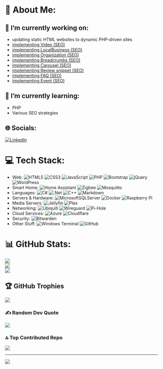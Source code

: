 # 💫 About Me:
## 🔭 I’m currently working on:
  - updating static HTML websites to dynamic PHP-driven sites
  - [implementing Video (SEO)](https://developers.google.com/search/docs/appearance/structured-data/video?sjid=12659659449156195387-NA)
  - [implementing LocalBusiness (SEO)](https://developers.google.com/search/docs/appearance/structured-data/local-business)
  - [implementing Organization (SEO)](https://developers.google.com/search/docs/appearance/structured-data/organization)
  - [implementing Breadcrumbs (SEO)](https://developers.google.com/search/docs/appearance/structured-data/breadcrumb)
  - [implementing Carousel (SEO)](https://developers.google.com/search/docs/appearance/structured-data/carousel)
  - [implementing Review snippet (SEO)](https://developers.google.com/search/docs/appearance/structured-data/review-snippet)
  - [implementing FAQ (SEO)](https://developers.google.com/search/docs/appearance/structured-data/faqpage)
  - [implementing Event (SEO)](https://developers.google.com/search/docs/appearance/structured-data/event)
  
## 🌱 I’m currently learning:
  - PHP
  - Various SEO strategies

## 🌐 Socials:
[![LinkedIn](https://img.shields.io/badge/LinkedIn-%230077B5.svg?logo=linkedin&logoColor=white)](https://linkedin.com/in/joelevi) 

# 💻 Tech Stack:
  - Web: ![HTML5](https://img.shields.io/badge/html5-%23E34F26.svg?style=plastic&logo=html5&logoColor=white) ![CSS3](https://img.shields.io/badge/css3-%231572B6.svg?style=plastic&logo=css3&logoColor=white) ![JavaScript](https://img.shields.io/badge/javascript-%23323330.svg?style=plastic&logo=javascript&logoColor=%23F7DF1E) ![PHP](https://img.shields.io/badge/php-%23777BB4.svg?style=plastic&logo=php&logoColor=white) ![Bootstrap](https://img.shields.io/badge/bootstrap-%238511FA.svg?style=plastic&logo=bootstrap&logoColor=white) ![jQuery](https://img.shields.io/badge/jquery-%230769AD.svg?style=plastic&logo=jquery&logoColor=white) ![WordPress](https://img.shields.io/badge/WordPress-%23117AC9.svg?style=plastic&logo=WordPress&logoColor=white)
  - Smart Home: ![Home Assistant](https://img.shields.io/badge/home%20assistant-%2341BDF5.svg?style=plastic&logo=home-assistant&logoColor=white) ![Zigbee](https://img.shields.io/badge/zigbee-%23EB0443.svg?style=plastic&logo=zigbee&logoColor=white) ![Mosquitto](https://img.shields.io/badge/mosquitto-%233C5280.svg?style=plastic&logo=eclipsemosquitto&logoColor=white)
  - Languages: ![C#](https://img.shields.io/badge/c%23-%23239120.svg?style=plastic&logo=csharp&logoColor=white) ![.Net](https://img.shields.io/badge/.NET-5C2D91?style=plastic&logo=.net&logoColor=white) ![C++](https://img.shields.io/badge/c++-%2300599C.svg?style=plastic&logo=c%2B%2B&logoColor=white) ![Markdown](https://img.shields.io/badge/markdown-%23000000.svg?style=plastic&logo=markdown&logoColor=white)
  - Servers & Hardware: ![MicrosoftSQLServer](https://img.shields.io/badge/Microsoft%20SQL%20Server-CC2927?style=plastic&logo=microsoft%20sql%20server&logoColor=white) ![Docker](https://img.shields.io/badge/docker-%230db7ed.svg?style=plastic&logo=docker&logoColor=white) ![Raspberry Pi](https://img.shields.io/badge/-Raspberry_Pi-C51A4A?style=plastic&logo=Raspberry-Pi) 
  - Media Servers: ![Jellyfin](https://img.shields.io/badge/jellyfin-%23000B25.svg?style=plastic&logo=Jellyfin&logoColor=00A4DC)  ![Plex](https://img.shields.io/badge/plex-%23E5A00D.svg?style=plastic&logo=plex&logoColor=white)
  - Networking: ![Ubiquiti](https://img.shields.io/badge/ubiquiti-%230559C9.svg?style=plastic&logo=ubiquiti&logoColor=white) ![Wireguard](https://img.shields.io/badge/wireguard-%2388171A.svg?style=plastic&logo=wireguard&logoColor=white) ![Pi-Hole](https://img.shields.io/badge/pihole-%2396060C.svg?style=plastic&logo=pi-hole&logoColor=white)
  - Cloud Services: ![Azure](https://img.shields.io/badge/azure-%230072C6.svg?style=plastic&logo=microsoftazure&logoColor=white) ![Cloudflare](https://img.shields.io/badge/Cloudflare-F38020?style=plastic&logo=Cloudflare&logoColor=white) 
  - Security: ![Bitwarden](https://img.shields.io/badge/bitwarden-%23175DDC.svg?style=plastic&logo=bitwarden&logoColor=white)  
  - Other Stuff:  ![Windows Terminal](https://img.shields.io/badge/Windows%20Terminal-%234D4D4D.svg?style=plastic&logo=windows-terminal&logoColor=white) ![GitHub](https://img.shields.io/badge/github-%23121011.svg?style=plastic&logo=github&logoColor=white) 

# 📊 GitHub Stats:
![](https://github-readme-stats.vercel.app/api?username=joelevi-eli&theme=dark&hide_border=true&include_all_commits=false&count_private=true)<br/>
![](https://nirzak-streak-stats.vercel.app/?user=joelevi-eli&theme=dark&hide_border=true)<br/>
![](https://github-readme-stats.vercel.app/api/top-langs/?username=joelevi-eli&theme=dark&hide_border=true&include_all_commits=false&count_private=true&layout=compact)

## 🏆 GitHub Trophies
![](https://github-profile-trophy.vercel.app/?username=joelevi-eli&theme=tokyonight&no-frame=true&no-bg=true&margin-w=4)

### ✍️ Random Dev Quote
![](https://quotes-github-readme.vercel.app/api?type=horizontal&theme=radical)

### 🔝 Top Contributed Repo
![](https://github-contributor-stats.vercel.app/api?username=joelevi-eli&limit=5&theme=dark&combine_all_yearly_contributions=true)

---
[![](https://visitcount.itsvg.in/api?id=joelevi-eli&icon=0&color=0)](https://visitcount.itsvg.in)

<!-- Proudly created with GPRM ( https://gprm.itsvg.in ) -->
